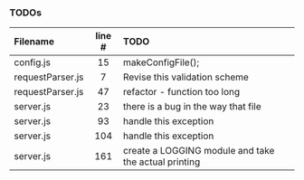 ### TODOs
| Filename | line # | TODO
|:------|:------:|:------
| config.js | 15 | makeConfigFile();
| requestParser.js | 7 | Revise this validation scheme
| requestParser.js | 47 | refactor - function too long
| server.js | 23 | there is a bug in the way that file
| server.js | 93 | handle this exception
| server.js | 104 | handle this exception
| server.js | 161 | create a LOGGING module and take the actual printing